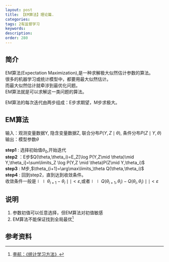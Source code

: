 ```yaml
---
layout: post
title: 【EM算法】理论篇.
categories:
tags: 2有监督学习
keywords:
description:
order: 280
---
```




## 简介
EM算法(Expectation Maximization),是一种求解极大似然估计参数的算法。  
很多的机器学习或统计模型中，都要用最大似然估计。  
而最大似然估计就牵涉到最优化问题。  
EM算法就是可以求解这一类问题的算法。  


EM算法的每次迭代由两步组成：E步求期望，M步求极大。  


## EM算法
输入：观测变量数据Y, 隐含变量数据Z, 联合分布$P(Y,Z\mid \theta)$, 条件分布$P(Z\mid Y, \theta)$  
输出：模型参数$\theta$  


**step1** : 选择初始值$\theta_0$,开始迭代  
**step2** ：E步$Q(\theta,\theta_i)=E_Z[\log P(Y,Z\mid \theta)\mid Y,\theta_i]=\sum\limits_Z \log P(Y,Z \mid \theta)P(Z\mid Y,\theta_i)$  
**step3** : M步,$\theta_{i+1}=\arg\max\limits_\theta Q(\theta,\theta_i)$  
**step4** : 回到step2，直到达到收敛条件。  
收敛条件一般是$\mid\mid \theta_{i+1}-\theta_i\mid\mid<\varepsilon$,或者$\mid\mid Q(\theta_{i+1},\theta_i)-Q(\theta_i,\theta_i)\mid\mid<\varepsilon$  


## 说明
1. 参数初值可以任意选择，但EM算法对初值敏感
2. EM算法不能保证找到全局最优[^lihang]


## 参考资料
[^lihang]: [李航：《统计学习方法》](https://www.weibo.com/u/2060750830?refer_flag=1005055013_)  
[^wangxiaochuan]: [王小川授课内容](https://weibo.com/hgsz2003)  
